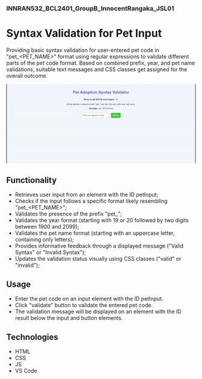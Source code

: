 ### INNRAN532_BCL2401_GroupB_InnocentRangaka_JSL01

# Syntax Validation for Pet Input

Providing basic syntax validation for user-entered pet code in "pet_<YEAR><PET_NAME>" format using regular expressions to validate different parts of the pet code format. Based on combined prefix, year, and pet name validations, suitable text messages and CSS classes get assigned for the overall outcome.

![Syntax Validation Result](jsl_01_final_result2.gif)

## Functionality

* Retrieves user input from an element with the ID petInput;
* Checks if the input follows a specific format likely resembling "pet_<YEAR><PET_NAME>";
* Validates the presence of the prefix "pet_";
* Validates the year format (starting with 19 or 20 followed by two digits between 1900 and 2099);
* Validates the pet name format (starting with an uppercase letter, containing only letters);
* Provides informative feedback through a displayed message ("Valid Syntax" or "Invalid Syntax");
* Updates the validation status visually using CSS classes ("valid" or "invalid");

## Usage

* Enter the pet code on an input element with the ID petInput.
* Click "validate" button to validate the entered pet code.
* The validation message will be displayed on an element with the ID result below the input and button elements.

## Technologies

* HTML
* CSS
* JS
* VS Code
